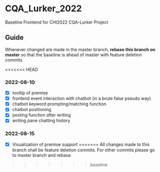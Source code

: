 # CQA_Lurker_2022
Baseline Frontend for CHI2022 CQA-Lurker Project

## Guide

Whenever changed are made in the master branch,
**rebase this branch on master**
so that the baseline is ahead of master with feature deletion commits

<<<<<<< HEAD
### 2022-08-10
- [x] tooltip of premise
- [x] frontend event interaction with chatbot (in a brute false pseudo way)
- [x] chatbot keyword prompting/matching function
- [x] chatbot positioning
- [x] posting function after writing
- [x] writing pane chatting history

### 2022-08-15
- [x] Visualization of premise support
=======
All changes made to this branch shall be feature deletion commits.
For other commits please go to master branch and rebase.
>>>>>>> baseline
